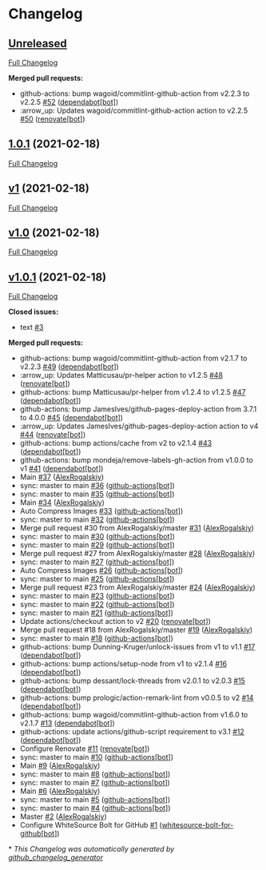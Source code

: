 # Changelog

## [Unreleased](https://github.com/AlexRogalskiy/scala-patterns/tree/HEAD)

[Full Changelog](https://github.com/AlexRogalskiy/scala-patterns/compare/1.0.1...HEAD)

**Merged pull requests:**

- github-actions: bump wagoid/commitlint-github-action from v2.2.3 to v2.2.5 [\#52](https://github.com/AlexRogalskiy/scala-patterns/pull/52) ([dependabot[bot]](https://github.com/apps/dependabot))
- :arrow\_up: Updates wagoid/commitlint-github-action action to v2.2.5 [\#50](https://github.com/AlexRogalskiy/scala-patterns/pull/50) ([renovate[bot]](https://github.com/apps/renovate))

## [1.0.1](https://github.com/AlexRogalskiy/scala-patterns/tree/1.0.1) (2021-02-18)

[Full Changelog](https://github.com/AlexRogalskiy/scala-patterns/compare/v1...1.0.1)

## [v1](https://github.com/AlexRogalskiy/scala-patterns/tree/v1) (2021-02-18)

[Full Changelog](https://github.com/AlexRogalskiy/scala-patterns/compare/v1.0...v1)

## [v1.0](https://github.com/AlexRogalskiy/scala-patterns/tree/v1.0) (2021-02-18)

[Full Changelog](https://github.com/AlexRogalskiy/scala-patterns/compare/v1.0.1...v1.0)

## [v1.0.1](https://github.com/AlexRogalskiy/scala-patterns/tree/v1.0.1) (2021-02-18)

[Full Changelog](https://github.com/AlexRogalskiy/scala-patterns/compare/2bb18ca08f7361036a785ade3523587bf87d465a...v1.0.1)

**Closed issues:**

- text [\#3](https://github.com/AlexRogalskiy/scala-patterns/issues/3)

**Merged pull requests:**

- github-actions: bump wagoid/commitlint-github-action from v2.1.7 to v2.2.3 [\#49](https://github.com/AlexRogalskiy/scala-patterns/pull/49) ([dependabot[bot]](https://github.com/apps/dependabot))
- :arrow\_up: Updates Matticusau/pr-helper action to v1.2.5 [\#48](https://github.com/AlexRogalskiy/scala-patterns/pull/48) ([renovate[bot]](https://github.com/apps/renovate))
- github-actions: bump Matticusau/pr-helper from v1.2.4 to v1.2.5 [\#47](https://github.com/AlexRogalskiy/scala-patterns/pull/47) ([dependabot[bot]](https://github.com/apps/dependabot))
- github-actions: bump JamesIves/github-pages-deploy-action from 3.7.1 to 4.0.0 [\#45](https://github.com/AlexRogalskiy/scala-patterns/pull/45) ([dependabot[bot]](https://github.com/apps/dependabot))
- :arrow\_up: Updates JamesIves/github-pages-deploy-action action to v4 [\#44](https://github.com/AlexRogalskiy/scala-patterns/pull/44) ([renovate[bot]](https://github.com/apps/renovate))
- github-actions: bump actions/cache from v2 to v2.1.4 [\#43](https://github.com/AlexRogalskiy/scala-patterns/pull/43) ([dependabot[bot]](https://github.com/apps/dependabot))
- github-actions: bump mondeja/remove-labels-gh-action from v1.0.0 to v1 [\#41](https://github.com/AlexRogalskiy/scala-patterns/pull/41) ([dependabot[bot]](https://github.com/apps/dependabot))
- Main [\#37](https://github.com/AlexRogalskiy/scala-patterns/pull/37) ([AlexRogalskiy](https://github.com/AlexRogalskiy))
- sync: master to main [\#36](https://github.com/AlexRogalskiy/scala-patterns/pull/36) ([github-actions[bot]](https://github.com/apps/github-actions))
- sync: master to main [\#35](https://github.com/AlexRogalskiy/scala-patterns/pull/35) ([github-actions[bot]](https://github.com/apps/github-actions))
- Main [\#34](https://github.com/AlexRogalskiy/scala-patterns/pull/34) ([AlexRogalskiy](https://github.com/AlexRogalskiy))
- Auto Compress Images [\#33](https://github.com/AlexRogalskiy/scala-patterns/pull/33) ([github-actions[bot]](https://github.com/apps/github-actions))
- sync: master to main [\#32](https://github.com/AlexRogalskiy/scala-patterns/pull/32) ([github-actions[bot]](https://github.com/apps/github-actions))
- Merge pull request \#30 from AlexRogalskiy/master [\#31](https://github.com/AlexRogalskiy/scala-patterns/pull/31) ([AlexRogalskiy](https://github.com/AlexRogalskiy))
- sync: master to main [\#30](https://github.com/AlexRogalskiy/scala-patterns/pull/30) ([github-actions[bot]](https://github.com/apps/github-actions))
- sync: master to main [\#29](https://github.com/AlexRogalskiy/scala-patterns/pull/29) ([github-actions[bot]](https://github.com/apps/github-actions))
- Merge pull request \#27 from AlexRogalskiy/master [\#28](https://github.com/AlexRogalskiy/scala-patterns/pull/28) ([AlexRogalskiy](https://github.com/AlexRogalskiy))
- sync: master to main [\#27](https://github.com/AlexRogalskiy/scala-patterns/pull/27) ([github-actions[bot]](https://github.com/apps/github-actions))
- Auto Compress Images [\#26](https://github.com/AlexRogalskiy/scala-patterns/pull/26) ([github-actions[bot]](https://github.com/apps/github-actions))
- sync: master to main [\#25](https://github.com/AlexRogalskiy/scala-patterns/pull/25) ([github-actions[bot]](https://github.com/apps/github-actions))
- Merge pull request \#23 from AlexRogalskiy/master [\#24](https://github.com/AlexRogalskiy/scala-patterns/pull/24) ([AlexRogalskiy](https://github.com/AlexRogalskiy))
- sync: master to main [\#23](https://github.com/AlexRogalskiy/scala-patterns/pull/23) ([github-actions[bot]](https://github.com/apps/github-actions))
- sync: master to main [\#22](https://github.com/AlexRogalskiy/scala-patterns/pull/22) ([github-actions[bot]](https://github.com/apps/github-actions))
- sync: master to main [\#21](https://github.com/AlexRogalskiy/scala-patterns/pull/21) ([github-actions[bot]](https://github.com/apps/github-actions))
- Update actions/checkout action to v2 [\#20](https://github.com/AlexRogalskiy/scala-patterns/pull/20) ([renovate[bot]](https://github.com/apps/renovate))
- Merge pull request \#18 from AlexRogalskiy/master [\#19](https://github.com/AlexRogalskiy/scala-patterns/pull/19) ([AlexRogalskiy](https://github.com/AlexRogalskiy))
- sync: master to main [\#18](https://github.com/AlexRogalskiy/scala-patterns/pull/18) ([github-actions[bot]](https://github.com/apps/github-actions))
- github-actions: bump Dunning-Kruger/unlock-issues from v1 to v1.1 [\#17](https://github.com/AlexRogalskiy/scala-patterns/pull/17) ([dependabot[bot]](https://github.com/apps/dependabot))
- github-actions: bump actions/setup-node from v1 to v2.1.4 [\#16](https://github.com/AlexRogalskiy/scala-patterns/pull/16) ([dependabot[bot]](https://github.com/apps/dependabot))
- github-actions: bump dessant/lock-threads from v2.0.1 to v2.0.3 [\#15](https://github.com/AlexRogalskiy/scala-patterns/pull/15) ([dependabot[bot]](https://github.com/apps/dependabot))
- github-actions: bump prologic/action-remark-lint from v0.0.5 to v2 [\#14](https://github.com/AlexRogalskiy/scala-patterns/pull/14) ([dependabot[bot]](https://github.com/apps/dependabot))
- github-actions: bump wagoid/commitlint-github-action from v1.6.0 to v2.1.7 [\#13](https://github.com/AlexRogalskiy/scala-patterns/pull/13) ([dependabot[bot]](https://github.com/apps/dependabot))
- github-actions: update actions/github-script requirement to v3.1 [\#12](https://github.com/AlexRogalskiy/scala-patterns/pull/12) ([dependabot[bot]](https://github.com/apps/dependabot))
- Configure Renovate [\#11](https://github.com/AlexRogalskiy/scala-patterns/pull/11) ([renovate[bot]](https://github.com/apps/renovate))
- sync: master to main [\#10](https://github.com/AlexRogalskiy/scala-patterns/pull/10) ([github-actions[bot]](https://github.com/apps/github-actions))
- Main [\#9](https://github.com/AlexRogalskiy/scala-patterns/pull/9) ([AlexRogalskiy](https://github.com/AlexRogalskiy))
- sync: master to main [\#8](https://github.com/AlexRogalskiy/scala-patterns/pull/8) ([github-actions[bot]](https://github.com/apps/github-actions))
- sync: master to main [\#7](https://github.com/AlexRogalskiy/scala-patterns/pull/7) ([github-actions[bot]](https://github.com/apps/github-actions))
- Main [\#6](https://github.com/AlexRogalskiy/scala-patterns/pull/6) ([AlexRogalskiy](https://github.com/AlexRogalskiy))
- sync: master to main [\#5](https://github.com/AlexRogalskiy/scala-patterns/pull/5) ([github-actions[bot]](https://github.com/apps/github-actions))
- sync: master to main [\#4](https://github.com/AlexRogalskiy/scala-patterns/pull/4) ([github-actions[bot]](https://github.com/apps/github-actions))
- Master [\#2](https://github.com/AlexRogalskiy/scala-patterns/pull/2) ([AlexRogalskiy](https://github.com/AlexRogalskiy))
- Configure WhiteSource Bolt for GitHub [\#1](https://github.com/AlexRogalskiy/scala-patterns/pull/1) ([whitesource-bolt-for-github[bot]](https://github.com/apps/whitesource-bolt-for-github))



\* *This Changelog was automatically generated by [github_changelog_generator](https://github.com/github-changelog-generator/github-changelog-generator)*
